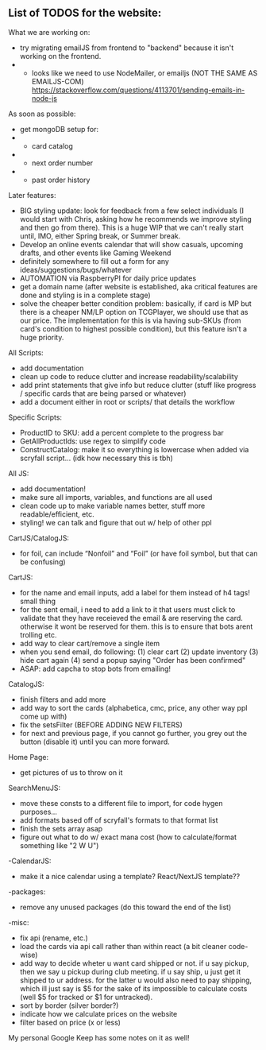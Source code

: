 ## List of TODOS for the website:

What we are working on:
- try migrating emailJS from frontend to "backend" because it isn't working on the frontend.
- - looks like we need to use NodeMailer, or emailjs (NOT THE SAME AS EMAILJS-COM)
https://stackoverflow.com/questions/4113701/sending-emails-in-node-js

As soon as possible:
- get mongoDB setup for:
- - card catalog
- - next order number
- - past order history

Later features:
- BIG styling update: look for feedback from a few select individuals (I would start with Chris, asking how he recommends we improve styling and then go from there). This is a huge WIP that we can't really start until, IMO, either Spring break, or Summer break.
- Develop an online events calendar that will show casuals, upcoming drafts, and other events like Gaming Weekend
- definitely somewhere to fill out a form for any ideas/suggestions/bugs/whatever
- AUTOMATION via RaspberryPI for daily price updates
- get a domain name (after website is established, aka critical features are done and styling is in a complete stage)
- solve the cheaper better condition problem: basically, if card is MP but there is a cheaper NM/LP option on TCGPlayer, we should use that as our price. The implementation for this is via having sub-SKUs (from card's condition to highest possible condition), but this feature isn't a huge priority.

All Scripts:
- add documentation
- clean up code to reduce clutter and increase readability/scalability
- add print statements that give info but reduce clutter (stuff like progress / specific cards that are being parsed or whatever)
- add a document either in root or scripts/ that details the workflow 

Specific Scripts:
- ProductID to SKU: add a percent complete to the progress bar
- GetAllProductIds: use regex to simplify code
- ConstructCatalog: make it so everything is lowercase when added via scryfall script…  (idk how necessary this is tbh)

All JS: 
- add documentation!
- make sure all imports, variables, and functions are all used 
- clean code up to make variable names better, stuff more readable/efficient, etc.
- styling! we can talk and figure that out w/ help of other ppl

CartJS/CatalogJS:
- for foil, can include “Nonfoil” and “Foil” (or have foil symbol, but that can be confusing)

CartJS:
- for the name and email inputs, add a label for them instead of h4 tags! small thing
- for the sent email, i need to add a link to it that users must click to validate that they have receieved the email & are reserving the card. otherwise it wont be reserved for them. this is to ensure that bots arent trolling etc.
- add way to clear cart/remove a single item
- when you send email, do following: (1) clear cart (2) update inventory (3) hide cart again (4) send a popup saying "Order has been confirmed"
- ASAP: add capcha to stop bots from emailing!

CatalogJS:
- finish filters and add more
- add way to sort the cards (alphabetica, cmc, price, any other way ppl come up with)
- fix the setsFilter (BEFORE ADDING NEW FILTERS)
- for next and previous page, if you cannot go further, you grey out the button (disable it) until you can more forward.

Home Page:
- get pictures of us to throw on it

SearchMenuJS:
- move these consts to a different file to import, for code hygen purposes...
- add formats based off of scryfall's formats to that format list
- finish the sets array asap
- figure out what to do w/ exact mana cost (how to calculate/format something like "2 W U")

-CalendarJS:
- make it a nice calendar using a template? React/NextJS template??

-packages:
- remove any unused packages (do this toward the end of the list)

-misc:
- fix api (rename, etc.)
- load the cards via api call rather than within react (a bit cleaner code-wise)
- add way to decide wheter u want card shipped or not. if u say pickup, then we say u pickup during club meeting. if u say ship, u just get it shipped to ur address. for the latter u would also need to pay shipping, which ill just say is $5 for the sake of its impossible to calculate costs (well $5 for tracked or $1 for untracked).
- sort by border (silver border?)
- indicate how we calculate prices on the website
- filter based on price (x or less)

My personal Google Keep has some notes on it as well!